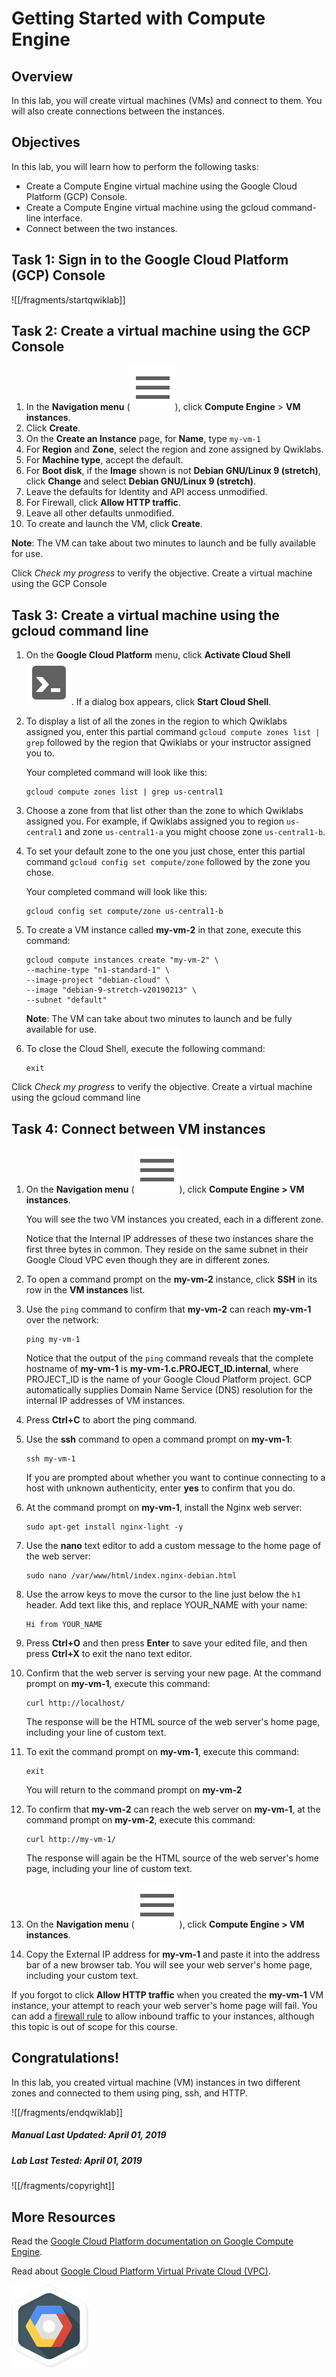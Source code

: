 # Getting Started with Compute Engine

## Overview

In this lab, you will create virtual machines (VMs) and connect to them.  You will also create connections between the instances.

## Objectives

In this lab, you will learn how to perform the following tasks:

* Create a Compute Engine virtual machine using the Google Cloud Platform (GCP) Console.
* Create a Compute Engine virtual machine using the gcloud command-line interface.
* Connect between the two instances.

## Task 1: Sign in to the Google Cloud Platform (GCP) Console

![[/fragments/startqwiklab]]

## Task 2: Create a virtual machine using  the GCP Console

1. In the __Navigation menu__ (![Navigation menu](img/menu.png)), click __Compute Engine__ \> __VM instances__.
2. Click __Create__.
3. On the __Create an Instance__ page, for __Name__, type ```my-vm-1```
4. For __Region__ and __Zone__, select the region and zone assigned by Qwiklabs.
5. For __Machine type__, accept the default.
6. For __Boot disk__, if the __Image__ shown is not __Debian GNU/Linux 9 (stretch)__, click __Change__ and select __Debian GNU/Linux 9 (stretch)__.
7. Leave the defaults for Identity and API access unmodified.
8. For Firewall, click __Allow HTTP traffic__.
9. Leave all other defaults unmodified.
10. To create and launch the VM, click __Create__.

  <aside class="special">
    <p><strong>Note</strong>: The VM can take about two minutes to launch and be fully available for use.</p>
  </aside>


Click _Check my progress_ to verify the objective.
  <ql-activity-tracking step=1>
       Create a virtual machine using the GCP Console
  </ql-activity-tracking>

## Task 3: Create a virtual machine using  the gcloud command line

1. On the __Google Cloud Platform__ menu, click __Activate Cloud Shell__ ![Activate Cloud Shell](img/devshell.png). If a dialog box appears, click __Start Cloud Shell__.
2. To display a list of all the zones in the region to which Qwiklabs assigned you, enter this partial command ```gcloud compute zones list | grep``` followed by the region that Qwiklabs or your instructor assigned you to.

    Your completed command will look like this:
    ```
    gcloud compute zones list | grep us-central1
    ```

3. Choose a zone from that list other than the zone to which Qwiklabs assigned you. For example, if Qwiklabs assigned you to region ```us-central1``` and zone ```us-central1-a``` you might choose zone ```us-central1-b```.

4. To set your default zone to the one you just chose, enter this partial command ```gcloud config set compute/zone``` followed by the zone you chose.

    Your completed command will look like this:

    ```
    gcloud config set compute/zone us-central1-b
    ```

5. To create a VM instance called __my-vm-2__ in that zone, execute this command:

    ```
    gcloud compute instances create "my-vm-2" \
    --machine-type "n1-standard-1" \
    --image-project "debian-cloud" \
    --image "debian-9-stretch-v20190213" \
    --subnet "default"
    ```

    <aside class="special">
      <p><strong>Note</strong>: The VM can take about two minutes to launch and be fully available for use.</p>
    </aside>


6. To close the Cloud Shell, execute the following command:

    ```
    exit
    ```

Click _Check my progress_ to verify the objective.
  <ql-activity-tracking step=2>
       Create a virtual machine using the gcloud command line
  </ql-activity-tracking>

## Task 4: Connect between VM instances

1. On the __Navigation menu__ (![Navigation menu](img/menu.png)), click __Compute Engine \> VM instances__.

    You will see the two VM instances you created, each in a different zone.

    Notice that the Internal IP addresses of these two instances share the first three bytes in common. They reside on the same subnet in their Google Cloud VPC even though they are in different zones.

2. To open a command prompt on the __my-vm-2__ instance, click __SSH__ in its row in the __VM instances__ list.
3. Use the `ping` command to confirm that __my-vm-2__ can reach __my-vm-1__ over the network:

    ```
    ping my-vm-1
    ```

    Notice that the output of the ```ping``` command reveals that the complete hostname of __my-vm-1__ is __my-vm-1.c.PROJECT_ID.internal__, where PROJECT_ID is the name of your Google Cloud Platform project. GCP automatically supplies Domain Name Service (DNS) resolution for the internal IP addresses of VM instances.

4. Press __Ctrl+C__ to abort the ping command.

5. Use the __ssh__ command to open a command prompt on __my-vm-1__:

    ```
    ssh my-vm-1
    ```

    If you are prompted about whether you want to continue connecting to a host with unknown authenticity, enter __yes__ to confirm that you do.

6. At the command prompt on __my-vm-1__, install the Nginx web server:

    ```
    sudo apt-get install nginx-light -y
    ```

7. Use the __nano__ text editor to add a custom message to the home page of the web server:

    ```
    sudo nano /var/www/html/index.nginx-debian.html
    ```

8. Use the arrow keys to move the cursor to the line just below the ```h1``` header.  Add text like this, and replace YOUR_NAME with your name:

    ```
    Hi from YOUR_NAME
    ```

9. Press __Ctrl+O__ and then press __Enter__ to save your edited file, and then press __Ctrl+X__ to exit the nano text editor.

10. Confirm that the web server is serving your new page. At the command prompt on __my-vm-1__, execute this command:

    ```
    curl http://localhost/
    ```

    The response will be the HTML source of the web server's home page, including your line of custom text.

11. To exit the command prompt on __my-vm-1__, execute this command:

    ```
    exit
    ```

    You will return to the command prompt on __my-vm-2__

12. To confirm that __my-vm-2__ can reach the web server on __my-vm-1__, at the command prompt on __my-vm-2__, execute this command:

    ```
    curl http://my-vm-1/
    ```

    The response will again be the HTML source of the web server's home page, including your line of custom text.

13. On the __Navigation menu__ (![Navigation menu](img/menu.png)), click __Compute Engine \> VM instances__.

14. Copy the External IP address for __my-vm-1__ and paste it into the address bar of a new browser tab. You will see your web server's home page, including your custom text.

<aside class="special"><p>If you forgot to click <b>Allow HTTP traffic</b> when you created the <b>my-vm-1</b> VM instance, your attempt to reach your web server's home page will fail. You can add a <a href="https://cloud.google.com/vpc/docs/firewalls" target="_blank">firewall rule</a> to allow inbound traffic to your instances, although this topic is out of scope for this course.</p></aside>


## Congratulations!

In this lab, you created virtual machine (VM) instances in two different zones and connected to them using ping, ssh, and HTTP.

![[/fragments/endqwiklab]]

##### Manual Last Updated: April 01, 2019

##### Lab Last Tested: April 01, 2019

![[/fragments/copyright]]

## More Resources

Read the  [Google Cloud Platform documentation on Google Compute Engine](https://cloud.google.com/compute/docs/).

Read about  [Google Cloud Platform Virtual Private Cloud (VPC)](https://cloud.google.com/compute/docs/vpc/).

![827b33e18db55754.png](img/827b33e18db55754.png)
